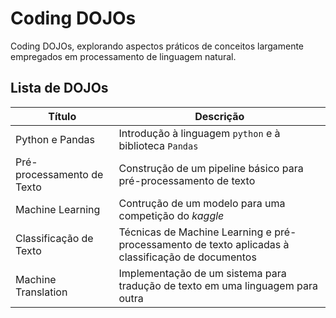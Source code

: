 # Coding DOJOs

Coding DOJOs, explorando aspectos práticos de conceitos largamente empregados em processamento de linguagem natural.

## Lista de DOJOs

| Título                     | Descrição                                                                                         |
|----------------------------|---------------------------------------------------------------------------------------------------|
| Python e Pandas            | Introdução à linguagem `python` e à biblioteca `Pandas`                                           |
| Pré-processamento de Texto | Construção de um pipeline básico para pré-processamento de texto                                  |
| Machine Learning           | Contrução de um modelo para uma competição do _kaggle_                                            |
| Classificação de Texto     | Técnicas de Machine Learning e pré-processamento de texto aplicadas à classificação de documentos |
| Machine Translation        | Implementação de um sistema para tradução de texto em uma linguagem para outra                    |

